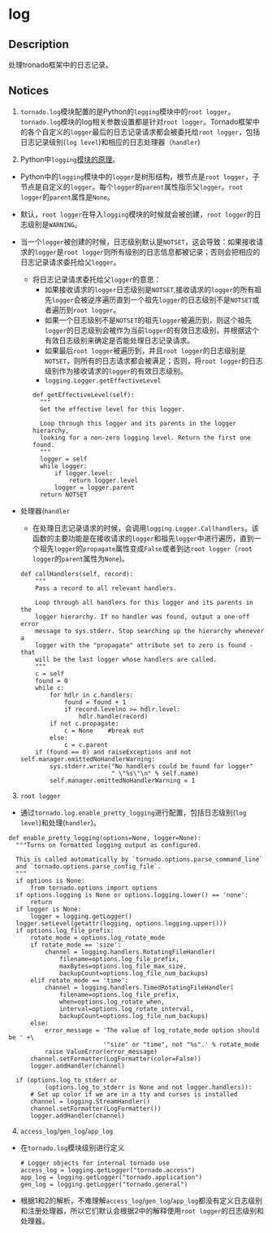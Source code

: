 # log

## Description
处理tronado框架中的日志记录。

 
## Notices
1. `tornado.log`模块配置的是Python的`logging`模块中的`root logger`。`tornado.log`模块的log相关参数设置都是针对`root logger`。Tornado框架中的各个自定义的`logger`最后的日志记录请求都会被委托给`root logger`，包括日志记录级别(`log level`)和相应的日志处理器（`handler`)

2. Python中`logging`[模块的原理](https://docs.python.org/2/library/logging.html#logging.Logger.setLevel)。
  * Python中的`logging`模块中的`logger`是树形结构，根节点是`root logger`，子节点是自定义的`logger`。每个`logger`的`parent`属性指示父`logger`。`root logger`的`parent`属性是`None`。
  * 默认，`root logger`在导入`logging`模块的时候就会被创建，`root logger`的日志级别是`WARNING`。
  * 当一个`logger`被创建的时候，日志级别默认是`NOTSET`，这会导致：如果接收请求的`logger`是`root logger`则所有级别的日志信息都被记录；否则会把相应的日志记录请求委托给父`logger`。
    * 将日志记录请求委托给父`logger`的意思：
      * 如果接收请求的`logger`日志级别是`NOTSET`,接收请求的`logger`的所有祖先`logger`会被逆序遍历直到一个祖先`logger`的日志级别不是`NOTSET`或者遍历到`root logger`。
      * 如果一个日志级别不是`NOTSET`的祖先`logger`被遍历到，则这个祖先`logger`的日志级别会被作为当前`logger`的有效日志级别，并根据这个有效日志级别来确定是否能处理日志记录请求。
      * 如果最后`root logger`被遍历到，并且`root logger`的日志级别是`NOTSET`，则所有的日志请求都会被满足；否则，将`root logger`的日志级别作为接收请求的`logger`的有效日志级别。
      * `logging.Logger.getEffectiveLevel`
      ```
      def getEffectiveLevel(self):
        """
        Get the effective level for this logger.

        Loop through this logger and its parents in the logger hierarchy,
        looking for a non-zero logging level. Return the first one found.
        """
        logger = self
        while logger:
            if logger.level:
                return logger.level
            logger = logger.parent
        return NOTSET
      ```

  * 处理器(`handler`
    * 在处理日志记录请求的时候，会调用`logging.Logger.Callhandlers`。该函数的主要功能是在接收请求的`logger`和祖先`logger`中进行遍历，直到一个祖先`logger`的`propagate`属性变成`False`或者到达`root logger`（`root logger`的`parent`属性为`None`)。
    ```
    def callHandlers(self, record):
        """
        Pass a record to all relevant handlers.

        Loop through all handlers for this logger and its parents in the
        logger hierarchy. If no handler was found, output a one-off error
        message to sys.stderr. Stop searching up the hierarchy whenever a
        logger with the "propagate" attribute set to zero is found - that
        will be the last logger whose handlers are called.
        """
        c = self
        found = 0
        while c:
            for hdlr in c.handlers:
                found = found + 1
                if record.levelno >= hdlr.level:
                    hdlr.handle(record)
            if not c.propagate:
                c = None    #break out
            else:
                c = c.parent
        if (found == 0) and raiseExceptions and not self.manager.emittedNoHandlerWarning:
            sys.stderr.write("No handlers could be found for logger"
                             " \"%s\"\n" % self.name)
            self.manager.emittedNoHandlerWarning = 1
    ```

3. `root logger`
  * 通过`tornado.log.enable_pretty_logging`进行配置，包括日志级别(`log level`)和处理(`handler`)。
  ```
  def enable_pretty_logging(options=None, logger=None):
    """Turns on formatted logging output as configured.

    This is called automatically by `tornado.options.parse_command_line`
    and `tornado.options.parse_config_file`.
    """
    if options is None:
        from tornado.options import options
    if options.logging is None or options.logging.lower() == 'none':
        return
    if logger is None:
        logger = logging.getLogger()
    logger.setLevel(getattr(logging, options.logging.upper()))
    if options.log_file_prefix:
        rotate_mode = options.log_rotate_mode
        if rotate_mode == 'size':
            channel = logging.handlers.RotatingFileHandler(
                filename=options.log_file_prefix,
                maxBytes=options.log_file_max_size,
                backupCount=options.log_file_num_backups)
        elif rotate_mode == 'time':
            channel = logging.handlers.TimedRotatingFileHandler(
                filename=options.log_file_prefix,
                when=options.log_rotate_when,
                interval=options.log_rotate_interval,
                backupCount=options.log_file_num_backups)
        else:
            error_message = 'The value of log_rotate_mode option should be ' +\
                            '"size" or "time", not "%s".' % rotate_mode
            raise ValueError(error_message)
        channel.setFormatter(LogFormatter(color=False))
        logger.addHandler(channel)

    if (options.log_to_stderr or
            (options.log_to_stderr is None and not logger.handlers)):
        # Set up color if we are in a tty and curses is installed
        channel = logging.StreamHandler()
        channel.setFormatter(LogFormatter())
        logger.addHandler(channel)
  ```

4. `access_log`/`gen_log`/`app_log`
  * 在`tornado.log`模块级别进行定义
    ```
    # Logger objects for internal tornado use
    access_log = logging.getLogger("tornado.access")
    app_log = logging.getLogger("tornado.application")
    gen_log = logging.getLogger("tornado.general")

    ```
  * 根据1和2的解析，不难理解`access_log`/`gen_log`/`app_log`都没有定义日志级别和注册处理器，所以它们默认会根据2中的解释使用`root logger`的日志级别和处理器。